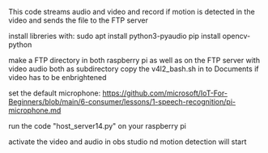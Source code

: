 This code streams audio and video and record if motion is detected in the video and sends the file to the FTP server

install libreries with:
sudo apt install python3-pyaudio
pip install opencv-python

make a FTP directory in both raspberry pi as well as on the FTP server with video audio both as subdirectory
copy the v4l2_bash.sh in to Documents if video has to be enbrightened

set the default microphone:
https://github.com/microsoft/IoT-For-Beginners/blob/main/6-consumer/lessons/1-speech-recognition/pi-microphone.md

run the code "host_server14.py" on your raspberry pi

activate the video and audio in obs studio nd motion detection will start

